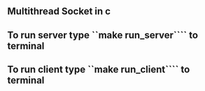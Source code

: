 ## Multithread Socket in c
## To run server type ``make run_server```` to terminal
## To run client type ``make run_client```` to terminal
